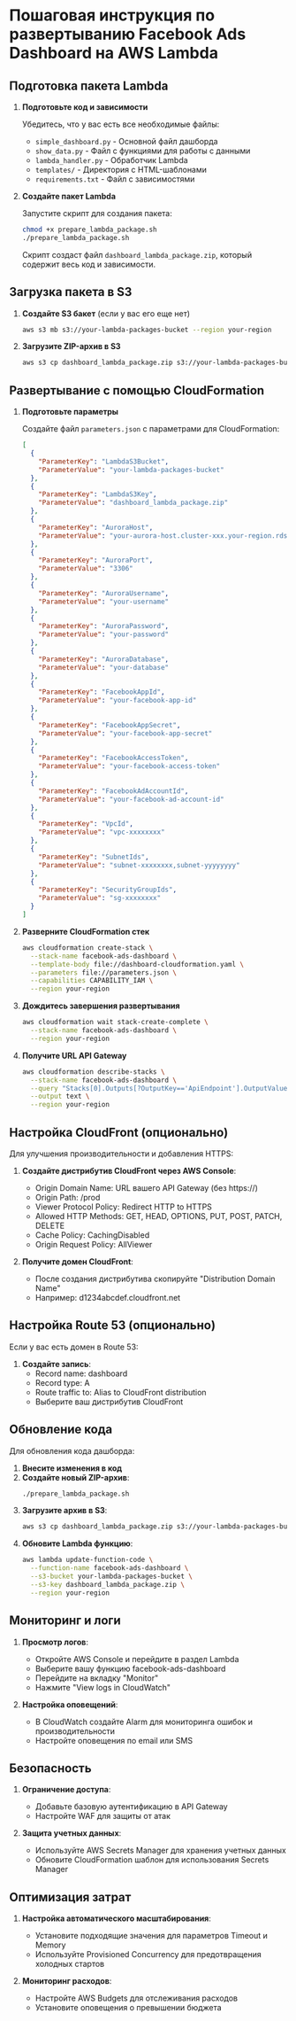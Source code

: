 # Пошаговая инструкция по развертыванию Facebook Ads Dashboard на AWS Lambda

## Подготовка пакета Lambda

1. **Подготовьте код и зависимости**

   Убедитесь, что у вас есть все необходимые файлы:
   - `simple_dashboard.py` - Основной файл дашборда
   - `show_data.py` - Файл с функциями для работы с данными
   - `lambda_handler.py` - Обработчик Lambda
   - `templates/` - Директория с HTML-шаблонами
   - `requirements.txt` - Файл с зависимостями

2. **Создайте пакет Lambda**

   Запустите скрипт для создания пакета:
   ```bash
   chmod +x prepare_lambda_package.sh
   ./prepare_lambda_package.sh
   ```

   Скрипт создаст файл `dashboard_lambda_package.zip`, который содержит весь код и зависимости.

## Загрузка пакета в S3

1. **Создайте S3 бакет** (если у вас его еще нет)

   ```bash
   aws s3 mb s3://your-lambda-packages-bucket --region your-region
   ```

2. **Загрузите ZIP-архив в S3**

   ```bash
   aws s3 cp dashboard_lambda_package.zip s3://your-lambda-packages-bucket/
   ```

## Развертывание с помощью CloudFormation

1. **Подготовьте параметры**

   Создайте файл `parameters.json` с параметрами для CloudFormation:

   ```json
   [
     {
       "ParameterKey": "LambdaS3Bucket",
       "ParameterValue": "your-lambda-packages-bucket"
     },
     {
       "ParameterKey": "LambdaS3Key",
       "ParameterValue": "dashboard_lambda_package.zip"
     },
     {
       "ParameterKey": "AuroraHost",
       "ParameterValue": "your-aurora-host.cluster-xxx.your-region.rds.amazonaws.com"
     },
     {
       "ParameterKey": "AuroraPort",
       "ParameterValue": "3306"
     },
     {
       "ParameterKey": "AuroraUsername",
       "ParameterValue": "your-username"
     },
     {
       "ParameterKey": "AuroraPassword",
       "ParameterValue": "your-password"
     },
     {
       "ParameterKey": "AuroraDatabase",
       "ParameterValue": "your-database"
     },
     {
       "ParameterKey": "FacebookAppId",
       "ParameterValue": "your-facebook-app-id"
     },
     {
       "ParameterKey": "FacebookAppSecret",
       "ParameterValue": "your-facebook-app-secret"
     },
     {
       "ParameterKey": "FacebookAccessToken",
       "ParameterValue": "your-facebook-access-token"
     },
     {
       "ParameterKey": "FacebookAdAccountId",
       "ParameterValue": "your-facebook-ad-account-id"
     },
     {
       "ParameterKey": "VpcId",
       "ParameterValue": "vpc-xxxxxxxx"
     },
     {
       "ParameterKey": "SubnetIds",
       "ParameterValue": "subnet-xxxxxxxx,subnet-yyyyyyyy"
     },
     {
       "ParameterKey": "SecurityGroupIds",
       "ParameterValue": "sg-xxxxxxxx"
     }
   ]
   ```

2. **Разверните CloudFormation стек**

   ```bash
   aws cloudformation create-stack \
     --stack-name facebook-ads-dashboard \
     --template-body file://dashboard-cloudformation.yaml \
     --parameters file://parameters.json \
     --capabilities CAPABILITY_IAM \
     --region your-region
   ```

3. **Дождитесь завершения развертывания**

   ```bash
   aws cloudformation wait stack-create-complete \
     --stack-name facebook-ads-dashboard \
     --region your-region
   ```

4. **Получите URL API Gateway**

   ```bash
   aws cloudformation describe-stacks \
     --stack-name facebook-ads-dashboard \
     --query "Stacks[0].Outputs[?OutputKey=='ApiEndpoint'].OutputValue" \
     --output text \
     --region your-region
   ```

## Настройка CloudFront (опционально)

Для улучшения производительности и добавления HTTPS:

1. **Создайте дистрибутив CloudFront через AWS Console**:
   - Origin Domain Name: URL вашего API Gateway (без https://)
   - Origin Path: /prod
   - Viewer Protocol Policy: Redirect HTTP to HTTPS
   - Allowed HTTP Methods: GET, HEAD, OPTIONS, PUT, POST, PATCH, DELETE
   - Cache Policy: CachingDisabled
   - Origin Request Policy: AllViewer

2. **Получите домен CloudFront**:
   - После создания дистрибутива скопируйте "Distribution Domain Name"
   - Например: d1234abcdef.cloudfront.net

## Настройка Route 53 (опционально)

Если у вас есть домен в Route 53:

1. **Создайте запись**:
   - Record name: dashboard
   - Record type: A
   - Route traffic to: Alias to CloudFront distribution
   - Выберите ваш дистрибутив CloudFront

## Обновление кода

Для обновления кода дашборда:

1. **Внесите изменения в код**
2. **Создайте новый ZIP-архив**:
   ```bash
   ./prepare_lambda_package.sh
   ```
3. **Загрузите архив в S3**:
   ```bash
   aws s3 cp dashboard_lambda_package.zip s3://your-lambda-packages-bucket/
   ```
4. **Обновите Lambda функцию**:
   ```bash
   aws lambda update-function-code \
     --function-name facebook-ads-dashboard \
     --s3-bucket your-lambda-packages-bucket \
     --s3-key dashboard_lambda_package.zip \
     --region your-region
   ```

## Мониторинг и логи

1. **Просмотр логов**:
   - Откройте AWS Console и перейдите в раздел Lambda
   - Выберите вашу функцию facebook-ads-dashboard
   - Перейдите на вкладку "Monitor"
   - Нажмите "View logs in CloudWatch"

2. **Настройка оповещений**:
   - В CloudWatch создайте Alarm для мониторинга ошибок и производительности
   - Настройте оповещения по email или SMS

## Безопасность

1. **Ограничение доступа**:
   - Добавьте базовую аутентификацию в API Gateway
   - Настройте WAF для защиты от атак

2. **Защита учетных данных**:
   - Используйте AWS Secrets Manager для хранения учетных данных
   - Обновите CloudFormation шаблон для использования Secrets Manager

## Оптимизация затрат

1. **Настройка автоматического масштабирования**:
   - Установите подходящие значения для параметров Timeout и Memory
   - Используйте Provisioned Concurrency для предотвращения холодных стартов

2. **Мониторинг расходов**:
   - Настройте AWS Budgets для отслеживания расходов
   - Установите оповещения о превышении бюджета
